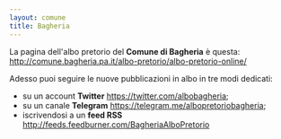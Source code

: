 ```yaml
---
layout: comune
title: Bagheria
---
```


La pagina dell'albo pretorio del **Comune di Bagheria** è questa: http://comune.bagheria.pa.it/albo-pretorio/albo-pretorio-online/

Adesso puoi seguire le nuove pubblicazioni in albo in tre modi dedicati:

* su un account **Twitter** https://twitter.com/albobagheria;
* su un canale **Telegram** https://telegram.me/albopretoriobagheria;
* iscrivendosi a un **feed RSS** http://feeds.feedburner.com/BagheriaAlboPretorio
